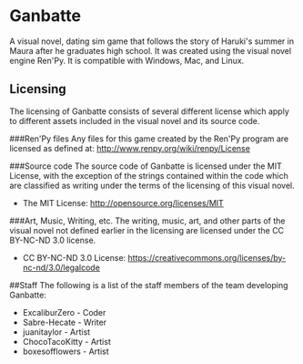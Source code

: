 # Ganbatte
A visual novel, dating sim game that follows the story of Haruki's summer in Maura after he graduates high school. It was created using the visual novel engine Ren'Py. It is compatible with Windows, Mac, and Linux.

## Licensing
The licensing of Ganbatte consists of several different license which apply to different assets included in the visual novel and its source code.

###Ren'Py files
Any files for this game created by the Ren'Py program are licensed as defined at: http://www.renpy.org/wiki/renpy/License

###Source code
The source code of Ganbatte is licensed under the MIT License, with the exception of the strings contained within the code which are classified as writing under the terms of the licensing of this visual novel.

- The MIT License: http://opensource.org/licenses/MIT

###Art, Music, Writing, etc.
The writing, music, art, and other parts of the visual novel not defined earlier in the licensing are licensed under the CC BY-NC-ND 3.0 license.

- CC BY-NC-ND 3.0 License: https://creativecommons.org/licenses/by-nc-nd/3.0/legalcode

##Staff
The following is a list of the staff members of the team developing Ganbatte:

- ExcaliburZero - Coder
- Sabre-Hecate - Writer
- juanitaylor - Artist
- ChocoTacoKitty - Artist
- boxesofflowers - Artist
